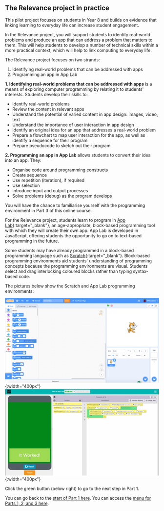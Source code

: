 ##  The Relevance project in practice
This pilot project focuses on students in Year 8 and builds on evidence that linking learning to everyday life can increase student engagement.

In the Relevance project, you will support students to identify real-world problems and produce an app that can address a problem that matters to them. This will help students to develop a number of technical skills within a more practical context, which will help to link computing to everyday life.

The Relevance project focuses on two strands:
1. Identifying real-world problems that can be addressed with apps 
2. Programming an app in App Lab

**1. Identifying real-world problems that can be addressed with apps** is a means of exploring computer programming by relating it to students' interests. Students develop their skills to:
+ Identify real-world problems
+ Review the content in relevant apps
+ Understand the potential of varied content in app design: images, video, text
+ Understand the importance of user interaction in app design
+ Identify an original idea for an app that addresses a real-world problem
+ Prepare a flowchart to map user interaction for the app, as well as identify a sequence for their program
+ Prepare pseudocode to sketch out their program

**2. Programming an app in App Lab** allows students to convert their idea into an app. They:
+ Organise code around programming constructs
+ Create sequence
+ Use repetition (iteration), if required
+ Use selection
+ Introduce input and output processes
+ Solve problems (debug) as the program develops

You will have the chance to familiarise yourself with the programming environment in Part 3 of this online course.

For the Relevance project, students learn to program in [App Lab](https://code.org/educate/applab){:target="_blank"}, an age-appropriate, block-based programming tool with which they will create their own app. App Lab is developed in JavaScript, offering students the opportunity to go on to text-based programming in the future.

Some students may have already programmed in a block-based programming language such as [Scratch](https://scratch.mit.edu){:target="_blank"}. Block-based programming environments aid students' understanding of programming concepts because the programming environments are visual. Students select and drag interlocking coloured blocks rather than typing syntax-based code.

The pictures below show the Scratch and App Lab programming environments:

![Scratch.png](images/relevance-Scratch.png){:width="400px"}
![Applab.png](images/relevance-AppLab.png){:width="400px"}

Click the green button (below right) to go to the next step in Part 1.

You can go back to the [start of Part 1 here](https://projects.raspberrypi.org/en/projects/Year8-RelevanceTraining-Part1-GBICi4).
You can access the [menu for Parts 1, 2, and 3 here](https://projects.raspberrypi.org/en/pathways/year8-relevancetraining-gbici4).
